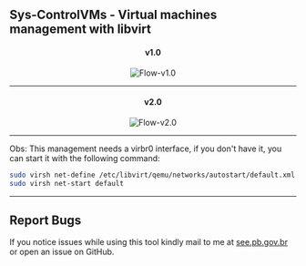 <h2> Sys-ControlVMs - Virtual machines management with libvirt </h2>

<h4 style="text-align:center;">v1.0</h4> 
<p align="center"><img src="./viewer-flow/v1.0.gif" alt="Flow-v1.0" style="max-width:100%"></p>

<hr>

<h4 style="text-align:center;">v2.0</h4>
<p align="center"><img src="./viewer-flow/lv2.0.gif" alt="Flow-v2.0" style="max-width:100%"></p>

<hr>

Obs:
This management needs a virbr0 interface, if you don't have it, you can start it with the following command:
    <br>
```bash
sudo virsh net-define /etc/libvirt/qemu/networks/autostart/default.xml
sudo virsh net-start default
```

<hr>

<h2>Report Bugs</h2>
<p>If you notice issues while using this tool kindly mail to me at <a href="mailto:thiago.souza@see.pb.gov.br">see.pb.gov.br</a> or open an issue on GitHub.</p>
    